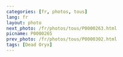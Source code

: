 ```yaml
---
categories: [fr, photos, tous]
lang: fr
layout: photo
next_photo: /fr/photos/tous/P0000263.html
picname: P0000265
prev_photo: /fr/photos/tous/P0000302.html
tags: [Dead Oryx]
---
```

